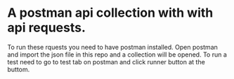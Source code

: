 # A postman api collection with with api requests.
To  run these rquests you need to have postman installed.
Open postman and import the json file in this repo and a collection will be opened.
To run a test need to go to test tab on postman and click runner button at the buttom.
